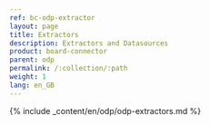 ```yaml
---
ref: bc-odp-extractor
layout: page
title: Extractors
description: Extractors and Datasources
product: board-connector
parent: odp
permalink: /:collection/:path
weight: 1
lang: en_GB
---
```


{% include _content/en/odp/odp-extractors.md %} 